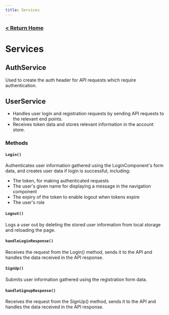 ```yaml
---
title: Services
---
```


### [ < Return Home ](./README.md)

# Services

## AuthService

Used to create the auth header for API requests which require authentication.

## UserService

* Handles user login and registration requests by sending API requests to the relevant end points.
* Receives token data and stores relevant information in the account store.

### Methods

#### `Login()`

Authenticates user information gathered using the LoginComponent's form data, and creates user data if login is successful, including:
* The token, for making authenticated requests
* The user's given name for displaying a message in the navigation component
* The expiry of the token to enable logout when tokens expire
* The user's role

#### `Logout()`

Logs a user out by deleting the stored user information from local storage and reloading the page.

#### `handleLoginResponse()`

Receives the request from the Login() method, sends it to the API and handles the data received in the API response.

#### `SignUp()`

Submits user information gathered using the registration form data.

#### `handleSignupResponse()`

Receives the request from the SignUp() method, sends it to the API and handles the data received in the API response.

<br>
<br>


